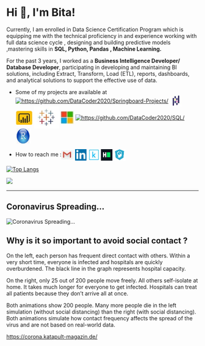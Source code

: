 <h1 align="left">Hi 👋, I'm Bita!</h1>


Currently, I am enrolled in Data Science Certification Program which is equipping me with the technical proficiency in and experience working with full data science cycle , designing and building predictive models ,mastering skills in **SQL, Python, Pandas , Machine Learning.**

 For the past 3 years, I worked as a **Business Intelligence Developer/ Database Developer**, participating in developing and maintaining BI solutions, including Extract, Transform, Load (ETL), reports, dashboards, and analytical solutions to support the effective use of data.
- Some of my projects are available at <a href="https://github.com/DataCoder2020/Springboard-Projects/" target="blank"><img align="center" src="https://devicons.github.io/devicon/devicon.git/icons/python/python-original.svg" alt="https://github.com/DataCoder2020/Springboard-Projects/" height="30" width="30" /></a>
<a href="https://github.com/DataCoder2020/Springboard-Projects/" target="blank"><img align="center" src="https://github.com/DataCoder2020/repo/blob/master/pandas.JPG" alt="https://github.com/DataCoder2020/Pandas/" height="30" width="30" /></a>
<a href="https://github.com/DataCoder2020/Business-Intelligence-Projects/" target="blank"><img align="center" src="https://github.com/DataCoder2020/repo/blob/master/power_bi.jpg" alt="Power_BI" alt="https://github.com/DataCoder2020/Business-Intelligence-Projects/"  /></a>
<a href="https://github.com/DataCoder2020/Business-Intelligence-Projects/" target="blank"><img align="center" src="https://github.com/DataCoder2020/repo/blob/master/TABLEAU.JPG" alt="Tableau" alt="https://github.com/DataCoder2020/Business-Intelligence-Projects/"  /></a>
<a href="https://github.com/DataCoder2020/SQL/" target="blank"><img align="center" src="https://github.com/DataCoder2020/repo/blob/master/BI.JPG" alt="BI" alt="https://github.com/DataCoder2020/SQL/"   /></a>
<a href="https://github.com/DataCoder2020/SQL/" target="blank"><img align="center" src="https://devicons.github.io/devicon/devicon.git/icons/mysql/mysql-original-wordmark.svg" alt="https://github.com/DataCoder2020/SQL/" height="40" width="40" /></a>
<a href="https://github.com/DataCoder2020/R/" target="blank"><img align="center" src="https://github.com/DataCoder2020/repo/blob/master/R1.JPG" alt="https://github.com/DataCoder2020/R/" height="40" width="40" /></a>

- How to reach me :<a href=Datacoder.ba@gmail.com target=Datacoder.ba@gmail.com><img align="center" src="https://github.com/DataCoder2020/repo/blob/master/gmail.JPG" /></a>
<a href="https://www.linkedin.com/in/bitaashoori/" target="blank"><img align="center" src="https://github.com/DataCoder2020/repo/blob/master/linkedin.JPG" alt="https://www.linkedin.com/in/bitaashoori/" height="30" width="30" /></a>
<a href="https://www.kaggle.com/learn/overview" target="blank"><img align="center" src="https://github.com/DataCoder2020/repo/blob/master/kaggle.JPG" alt="https://www.kaggle.com/bitaashoori" height="30" width="30" /></a>
<a href="https://www.hackerrank.com/datacoder_ba" target="blank"><img align="center" src="https://github.com/DataCoder2020/repo/blob/master/HK.JPG" alt="https://www.hackerrank.com/datacoder_ba" height="30" width="30" /></a> 
<a href="https://www.datacamp.com/profile/datacoderba" target="blank"><img align="center" src="https://github.com/DataCoder2020/repo/blob/master/datacamp.JPG" alt="https://www.datacamp.com/profile/datacoderba" height="30" width="30" /></a> 


[![Top Langs](https://github-readme-stats.vercel.app/api/top-langs/?username=bashoori&layout=compact)](https://github.com/bashoori/github-readme-stats)

![](https://komarev.com/ghpvc/?username=bashoori)

---

## Coronavirus Spreading…

![Coronavirus Spreading…](https://github.com/bashoori/repo/blob/master/coronavirus-simulation-katapult%20(1).gif)


## Why is it so important to avoid social contact ? 

On the left, each person has frequent direct contact with others. Within a very short time, everyone is infected and hospitals are quickly overburdened. The black line in the graph represents hospital capacity.

On the right, only 25 out of 200 people move freely. All others self-isolate at home. It takes much longer for everyone to get infected. Hospitals can treat all patients because they don’t arrive all at once.

Both animations show 200 people. Many more people die in the left simulation (without social distancing) than the right (with social distancing). Both animations simulate how contact frequency affects the spread of the virus and are not based on real-world data.

https://corona.katapult-magazin.de/

<!--
**DataCoder2020/DataCoder2020** is a ✨ _special_ ✨ repository because its `README.md` (this file) appears on your GitHub profile.

Here are some ideas to get you started:

- 🔭 I’m currently working on ...
- 🌱 I’m currently learning ...
- 👯 I’m looking to collaborate on ...
- 🤔 I’m looking for help with ...
- 💬 Ask me about ...
- 📫 How to reach me: ...
- 😄 Pronouns: ...
- ⚡ Fun fact: ...
-->
